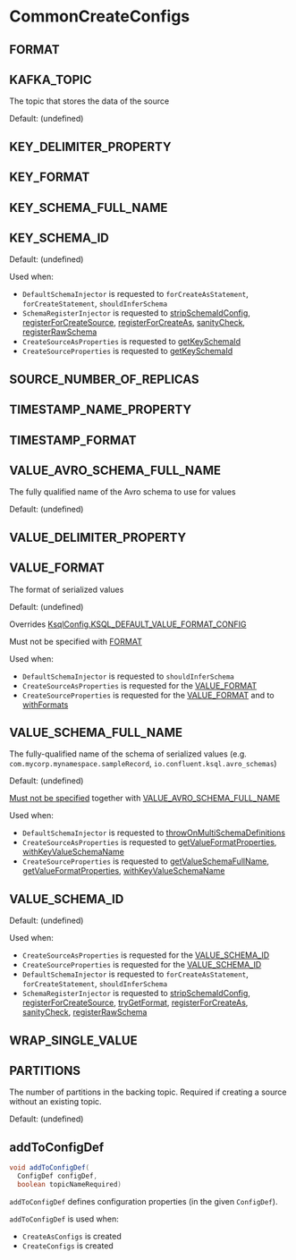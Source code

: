 # CommonCreateConfigs

## <span id="FORMAT_PROPERTY"><span id="FORMAT"> FORMAT

## <span id="KAFKA_TOPIC_NAME_PROPERTY"><span id="KAFKA_TOPIC"> KAFKA_TOPIC

The topic that stores the data of the source

Default: (undefined)

## <span id="KEY_DELIMITER_PROPERTY"> KEY_DELIMITER_PROPERTY

## <span id="KEY_FORMAT_PROPERTY"><span id="KEY_FORMAT"> KEY_FORMAT

## <span id="KEY_SCHEMA_FULL_NAME"> KEY_SCHEMA_FULL_NAME

## <span id="KEY_SCHEMA_ID"> KEY_SCHEMA_ID

Default: (undefined)

Used when:

* `DefaultSchemaInjector` is requested to `forCreateAsStatement`, `forCreateStatement`, `shouldInferSchema`
* `SchemaRegisterInjector` is requested to [stripSchemaIdConfig](../SchemaRegisterInjector.md#stripSchemaIdConfig), [registerForCreateSource](../SchemaRegisterInjector.md#registerForCreateSource), [registerForCreateAs](../SchemaRegisterInjector.md#registerForCreateAs), [sanityCheck](../SchemaRegisterInjector.md#sanityCheck), [registerRawSchema](../SchemaRegisterInjector.md#registerRawSchema)
* `CreateSourceAsProperties` is requested to [getKeySchemaId](CreateSourceAsProperties.md#getKeySchemaId)
* `CreateSourceProperties` is requested to [getKeySchemaId](CreateSourceProperties.md#getKeySchemaId)

## <span id="SOURCE_NUMBER_OF_REPLICAS"> SOURCE_NUMBER_OF_REPLICAS

## <span id="TIMESTAMP_NAME_PROPERTY"> TIMESTAMP_NAME_PROPERTY

## <span id="TIMESTAMP_FORMAT_PROPERTY"><span id="TIMESTAMP_FORMAT"> TIMESTAMP_FORMAT

## <span id="VALUE_AVRO_SCHEMA_FULL_NAME"> VALUE_AVRO_SCHEMA_FULL_NAME

The fully qualified name of the Avro schema to use for values

Default: (undefined)

## <span id="VALUE_DELIMITER_PROPERTY"> VALUE_DELIMITER_PROPERTY

## <span id="VALUE_FORMAT_PROPERTY"><span id="VALUE_FORMAT"> VALUE_FORMAT

The format of serialized values

Default: (undefined)

Overrides [KsqlConfig.KSQL_DEFAULT_VALUE_FORMAT_CONFIG](../KsqlConfig.md#KSQL_DEFAULT_VALUE_FORMAT_CONFIG)

Must not be specified with [FORMAT](#FORMAT)

Used when:

* `DefaultSchemaInjector` is requested to `shouldInferSchema`
* `CreateSourceAsProperties` is requested for the [VALUE_FORMAT](CreateSourceAsProperties.md#getValueFormat)
* `CreateSourceProperties` is requested for the [VALUE_FORMAT](CreateSourceProperties.md#getValueFormat) and to [withFormats](CreateSourceProperties.md#withFormats)

## <span id="VALUE_SCHEMA_FULL_NAME"> VALUE_SCHEMA_FULL_NAME

The fully-qualified name of the schema of serialized values (e.g. `com.mycorp.mynamespace.sampleRecord`, `io.confluent.ksql.avro_schemas`)

Default: (undefined)

[Must not be specified](#validateKeyValueFormats) together with [VALUE_AVRO_SCHEMA_FULL_NAME](#VALUE_AVRO_SCHEMA_FULL_NAME)

Used when:

* `DefaultSchemaInjector` is requested to [throwOnMultiSchemaDefinitions](../DefaultSchemaInjector.md#throwOnMultiSchemaDefinitions)
* `CreateSourceAsProperties` is requested to [getValueFormatProperties](CreateSourceAsProperties.md#getValueFormatProperties), [withKeyValueSchemaName](CreateSourceAsProperties.md#withKeyValueSchemaName)
* `CreateSourceProperties` is requested to [getValueSchemaFullName](CreateSourceProperties.md#getValueSchemaFullName), [getValueFormatProperties](CreateSourceProperties.md#getValueFormatProperties), [withKeyValueSchemaName](CreateSourceProperties.md#withKeyValueSchemaName)

## <span id="VALUE_SCHEMA_ID"> VALUE_SCHEMA_ID

Default: (undefined)

Used when:

* `CreateSourceAsProperties` is requested for the [VALUE_SCHEMA_ID](CreateSourceAsProperties.md#getValueSchemaId)
* `CreateSourceProperties` is requested for the [VALUE_SCHEMA_ID](CreateSourceProperties.md#getValueSchemaId)
* `DefaultSchemaInjector` is requested to `forCreateAsStatement`, `forCreateStatement`, `shouldInferSchema`
* `SchemaRegisterInjector` is requested to [stripSchemaIdConfig](../SchemaRegisterInjector.md#stripSchemaIdConfig), [registerForCreateSource](../SchemaRegisterInjector.md#registerForCreateSource), [tryGetFormat](../SchemaRegisterInjector.md#tryGetFormat), [registerForCreateAs](../SchemaRegisterInjector.md#registerForCreateAs), [sanityCheck](../SchemaRegisterInjector.md#sanityCheck), [registerRawSchema](../SchemaRegisterInjector.md#registerRawSchema)

## <span id="WRAP_SINGLE_VALUE"> WRAP_SINGLE_VALUE

## <span id="SOURCE_NUMBER_OF_PARTITIONS"><span id="PARTITIONS"> PARTITIONS

The number of partitions in the backing topic. Required if creating a source without an existing topic.

Default: (undefined)

## <span id="addToConfigDef"> addToConfigDef

```java
void addToConfigDef(
  ConfigDef configDef,
  boolean topicNameRequired)
```

`addToConfigDef` defines configuration properties (in the given `ConfigDef`).

`addToConfigDef` is used when:

* `CreateAsConfigs` is created
* `CreateConfigs` is created
